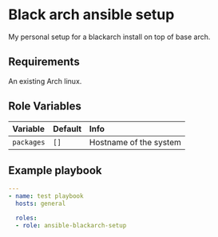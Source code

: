 # Black arch ansible setup
My personal setup for a blackarch install on top of base arch.

## Requirements

An existing Arch linux.

## Role Variables

| Variable    | Default | Info                    |
| :---------- | :------ | :---------------------- |
| `packages`  | `[]`    | Hostname of the system  |

## Example playbook

```yml
---
- name: test playbook
  hosts: general

  roles:
  - role: ansible-blackarch-setup
```